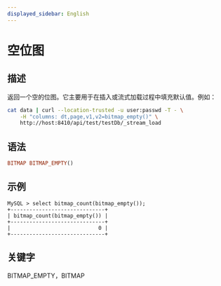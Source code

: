 ```yaml
---
displayed_sidebar: English
---
```


# 空位图

## 描述

返回一个空的位图。它主要用于在插入或流式加载过程中填充默认值。例如：

```bash
cat data | curl --location-trusted -u user:passwd -T - \
    -H "columns: dt,page,v1,v2=bitmap_empty()" \
    http://host:8410/api/test/testDb/_stream_load
```

## 语法

```Haskell
BITMAP BITMAP_EMPTY()
```

## 示例

```Plain
MySQL > select bitmap_count(bitmap_empty());
+------------------------------+
| bitmap_count(bitmap_empty()) |
+------------------------------+
|                            0 |
+------------------------------+
```

## 关键字

BITMAP_EMPTY，BITMAP
